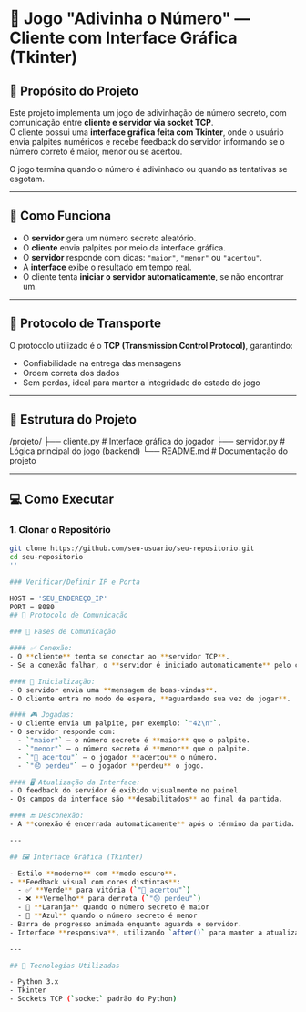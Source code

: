 # 🎯 Jogo "Adivinha o Número" — Cliente com Interface Gráfica (Tkinter)

## 🧠 Propósito do Projeto
Este projeto implementa um jogo de adivinhação de número secreto, com comunicação entre **cliente e servidor via socket TCP**.  
O cliente possui uma **interface gráfica feita com Tkinter**, onde o usuário envia palpites numéricos e recebe feedback do servidor informando se o número correto é maior, menor ou se acertou.

O jogo termina quando o número é adivinhado ou quando as tentativas se esgotam.

---

## 🚀 Como Funciona
- O **servidor** gera um número secreto aleatório.
- O **cliente** envia palpites por meio da interface gráfica.
- O **servidor** responde com dicas: `"maior"`, `"menor"` ou `"acertou"`.
- A **interface** exibe o resultado em tempo real.
- O cliente tenta **iniciar o servidor automaticamente**, se não encontrar um.

---

## 📡 Protocolo de Transporte
O protocolo utilizado é o **TCP (Transmission Control Protocol)**, garantindo:
- Confiabilidade na entrega das mensagens
- Ordem correta dos dados
- Sem perdas, ideal para manter a integridade do estado do jogo

---

## 📁 Estrutura do Projeto
/projeto/
├── cliente.py # Interface gráfica do jogador
├── servidor.py # Lógica principal do jogo (backend)
└── README.md # Documentação do projeto

---

## 💻 Como Executar

### 1. Clonar o Repositório
```bash
git clone https://github.com/seu-usuario/seu-repositorio.git
cd seu-repositorio
''

### Verificar/Definir IP e Porta

HOST = 'SEU_ENDEREÇO_IP'
PORT = 8080
## 🔄 Protocolo de Comunicação

### 🔗 Fases de Comunicação

#### ✅ Conexão:
- O **cliente** tenta se conectar ao **servidor TCP**.
- Se a conexão falhar, o **servidor é iniciado automaticamente** pelo cliente.

#### 🚀 Inicialização:
- O servidor envia uma **mensagem de boas-vindas**.
- O cliente entra no modo de espera, **aguardando sua vez de jogar**.

#### 🎮 Jogadas:
- O cliente envia um palpite, por exemplo: `"42\n"`.
- O servidor responde com:
  - `"maior"` — o número secreto é **maior** que o palpite.
  - `"menor"` — o número secreto é **menor** que o palpite.
  - `"🎉 acertou"` — o jogador **acertou** o número.
  - `"😞 perdeu"` — o jogador **perdeu** o jogo.

#### 🖥 Atualização da Interface:
- O feedback do servidor é exibido visualmente no painel.
- Os campos da interface são **desabilitados** ao final da partida.

#### 🔚 Desconexão:
- A **conexão é encerrada automaticamente** após o término da partida.

---

## 🖼 Interface Gráfica (Tkinter)

- Estilo **moderno** com **modo escuro**.
- **Feedback visual com cores distintas**:
  - ✅ **Verde** para vitória (`"🎉 acertou"`)
  - ❌ **Vermelho** para derrota (`"😞 perdeu"`)
  - 🔺 **Laranja** quando o número secreto é maior
  - 🔻 **Azul** quando o número secreto é menor
- Barra de progresso animada enquanto aguarda o servidor.
- Interface **responsiva**, utilizando `after()` para manter a atualização fluida sem travar a interface gráfica.

---

## 🚀 Tecnologias Utilizadas

- Python 3.x
- Tkinter
- Sockets TCP (`socket` padrão do Python)